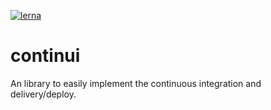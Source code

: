 [![lerna](https://img.shields.io/badge/maintained%20with-lerna-cc00ff.svg)](https://lernajs.io/)
# continui
An library to easily implement the continuous integration and delivery/deploy. 
